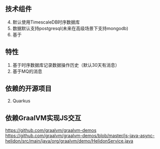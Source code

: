## 技术组件

4. 默认使用TimescaleDB时序数据库
2. 数据默认支持postgresql(未来在高级场景下支持mongodb)
1. 基于

## 特性

1. 基于时序数据库记录数据操作历史（默认30天有消息）
3. 基于MQ的消息

## 依赖的开源项目

2. Quarkus

## 依赖GraalVM实现JS交互
https://github.com/graalvm/graalvm-demos
https://github.com/graalvm/graalvm-demos/blob/master/js-java-async-helidon/src/main/java/org/graalvm/demo/HelidonService.java